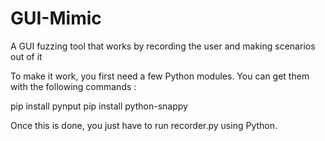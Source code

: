 # GUI-Mimic
A GUI fuzzing tool that works by recording the user and making scenarios out of it

To make it work, you first need a few Python modules. You can get them with the following commands :

pip install pynput
pip install python-snappy

Once this is done, you just have to run recorder.py using Python.